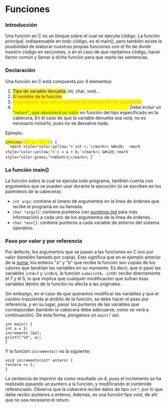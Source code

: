 # Funciones

### Introducción

Una función en C es un bloque sobre el cual se ejecuta código. La función principal, indispensable en todo código, es el main(), pero también existe la posibilidad de elaborar nuestras propias funciones con el fin de dividir nuestro código en secciones, o en el caso de que repitamos código, hacer factor común y llamar a dicha función para que repita las sentencias.

### Declaración

Una función en C está compuesta por 4 elementos:

1. <mark style="color:blue;">Tipo de variable devuelta:</mark> int, char, void...
2. <mark style="color:purple;">El nombre de la función</mark>
3. <mark style="color:orange;">Argumentos, que opcionalmente se incluyen en los paréntesis</mark>
4. <mark style="color:yellow;">El cuerpo de la función con las instrucciones a ejecutar.</mark> Debe incluir un <mark style="color:green;">"return", que devolverá un valor</mark> en función del tipo especificado en la cabecera, En el caso de que la variable devuelta sea void, no es necesario incluirlo, pues no se devuelve nada.

Ejemplo:&#x20;

<mark style="color:blue;">`int`</mark><mark style="color:purple;">`suma`</mark>`(`<mark style="color:orange;">`int a, int b`</mark>`) {`\
&#x20; ```  `<mark style="color:yellow;">`int c;`</mark>\
&#x20;  <mark style="color:yellow;">`c = a + b;`</mark>\
&#x20; ```  `<mark style="color:green;">`return c;`</mark>\
`}`



### La función main()

La función sobre la cual se ejecuta todo programa, también cuenta con argumentos que se pueden usar durante la ejecución (si se escriben en los paréntesis de la cabecera):

* `int argc`: contiene el úmero de argumentos en la línea de órdenes que recibe el programa en su llamada.
* `char *argv[]`: contiene punteros (ver [punteros.md](punteros.md "mention") para más información) a cada uno de los argumentos de la línea de órdenes.
* `char *env[]`: contiene punteros a cada variable de entorno del sistema operativo.&#x20;

### Paso por valor y por referencia

Por defecto, los argumentos que se pasan a las funciones en C son por valor (también llamado por copia). Esto significa que en el ejemplo anterior de la [suma](funciones.md#declaracion), los enteros "a" y "b" que recibe la función son copias de los valores que tendrían las variables en su momento. Es decir, que si paso las variables `intA=7` y `intB=5`, la función `suma(intA, intB)` recibe directamente el 7 y el 5, lo que implica que cualquier modificación que sufran esas variables dentro de la función no afecta a las originales.

Sin embargo, en el caso de que queramos modificar las variables y que el cambio trascienda al ámbito de la función, se debe hacer el paso por referencia, y en su lugar, pasar los punteros de las variables que correspondan (también la cabecera debe adecuarse, como se verá a continuación). De esta forma, pongamos un `main()` así:

`int main() {`\
&#x20;  `int a = 3;`\
&#x20;  `incremento (&a);`\
&#x20;  `printf("%d", a);`\
`}`

Y la función `incremento()` es la siguiente:

`void incremento(int* entero) {`\
&#x20;  `*entero += 1;`\
`}`

La sentencia de imprimir da como resultado un 4, pues el incremento se ha realizado pasando un puntero a la función, y modificando el contenido referenciado. Observa que la cabecera recibe datos de tipo `int*`, por lo que debe recibir punteros a enteros. Además, es una función tipo void, de ahí que no sea necesario el return.
